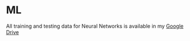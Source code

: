 # ML

All training and testing data for Neural Networks is available in my [Google Drive](https://drive.google.com/drive/folders/1xtZYA_qfe7UYQ5GXDnk7q9F8USl84dKR?usp=sharing)
